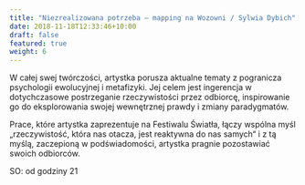 ```yaml
---
title: "Niezrealizowana potrzeba – mapping na Wozowni / Sylwia Dybich"
date: 2018-11-18T12:33:46+10:00
draft: false
featured: true
weight: 6
---
```


W całej swej twórczości, artystka porusza aktualne tematy z pogranicza psychologii ewolucyjnej i metafizyki. Jej celem jest ingerencja w dotychczasowe postrzeganie rzeczywistości przez odbiorcę, inspirowanie go do eksplorowania swojej wewnętrznej prawdy i zmiany paradygmatów.

Prace, które artystka zaprezentuje na Festiwalu Światła, łączy wspólna myśl „rzeczywistość, która nas otacza, jest reaktywna do nas samych“ i z tą myślą, zaczepioną w podświadomości, artystka pragnie pozostawiać swoich odbiorców. 

SO: od godziny 21

